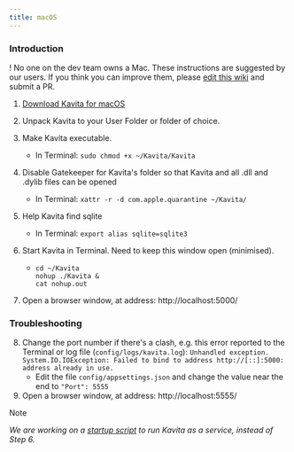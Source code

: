 ```yaml
---
title: macOS
---
```


### Introduction
! No one on the dev team owns a Mac. These instructions are suggested by our users. If you think you can improve them, please [edit this wiki](https://github.com/Kareadita/Wiki/edit/main/pages/02.install/04.macos/default.md) and submit a PR.

1. [Download Kavita for macOS](https://www.kavitareader.com/#downloads-v1-macos)

2. Unpack Kavita to your User Folder or folder of choice.

3. Make Kavita executable.
    * In Terminal: `sudo chmod +x ~/Kavita/Kavita`

4. Disable Gatekeeper for Kavita's folder so that Kavita and all .dll and .dylib files can be opened
    * In Terminal: `xattr -r -d com.apple.quarantine ~/Kavita/`

5. Help Kavita find sqlite
    * In Terminal: `export alias sqlite=sqlite3`

6. Start Kavita in Terminal. Need to keep this window open (minimised). 
    * ````
      cd ~/Kavita
      nohup ./Kavita &
      cat nohup.out
      ````  

7. Open a browser window, at address: http://localhost:5000/

### Troubleshooting
8. Change the port number if there's a clash, e.g. this error reported to the Terminal or log file (`config/logs/kavita.log`):
   `Unhandled exception. System.IO.IOException: Failed to bind to address http://[::]:5000: address already in use.`
    * Edit the file `config/appsettings.json` and change the value near the end to 
      `"Port": 5555`
9. Open a browser window, at address: http://localhost:5555/

> [!NOTE]
> *We are working on a [startup script](https://apple.stackexchange.com/questions/8166/running-a-command-whenever-mac-boots-up-with-launchctl-plist) to run Kavita as a service, instead of Step 6.*

